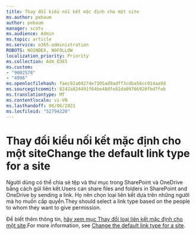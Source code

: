 ```yaml
---
title: Thay đổi kiểu nối kết mặc định cho một site
ms.author: pebaum
author: pebaum
manager: scotv
ms.audience: Admin
ms.topic: article
ms.service: o365-administration
ROBOTS: NOINDEX, NOFOLLOW
localization_priority: Priority
ms.collection: Adm_O365
ms.custom:
- "9002578"
- "4996"
ms.openlocfilehash: faec92a04274e7105ad9adff3cdba56cc914aa9d
ms.sourcegitcommit: 8242a824491f64be48dfe81da09766920fbd7feb
ms.translationtype: MT
ms.contentlocale: vi-VN
ms.lasthandoff: 06/06/2021
ms.locfileid: "52794220"
---
```

# <a name="change-the-default-link-type-for-a-site"></a><span data-ttu-id="2f81f-102">Thay đổi kiểu nối kết mặc định cho một site</span><span class="sxs-lookup"><span data-stu-id="2f81f-102">Change the default link type for a site</span></span>

<span data-ttu-id="2f81f-103">Người dùng có thể chia sẻ tệp và thư mục trong SharePoint và OneDrive bằng cách gửi liên kết.</span><span class="sxs-lookup"><span data-stu-id="2f81f-103">Users can share files and folders in SharePoint and OneDrive by sending a link.</span></span> <span data-ttu-id="2f81f-104">Họ nên chọn loại liên kết dựa trên những người mà họ muốn cấp quyền.</span><span class="sxs-lookup"><span data-stu-id="2f81f-104">They should select a link type based on the people to whom they want to give permission.</span></span>

<span data-ttu-id="2f81f-105">Để biết thêm thông tin, [hãy xem mục Thay đổi loại liên kết mặc định cho một site](/sharepoint/change-default-sharing-link).</span><span class="sxs-lookup"><span data-stu-id="2f81f-105">For more information, see [Change the default link type for a site](/sharepoint/change-default-sharing-link).</span></span>

